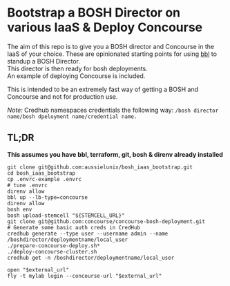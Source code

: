 # Bootstrap a BOSH Director on various IaaS & Deploy Concourse

The aim of this repo is to give you a BOSH director and Concourse in the IaaS of your choice.
These are opinionated starting points for using [bbl](https://github.com/cloudfoundry/bosh-bootloader/) to standup a BOSH Director.  
This director is then ready for bosh deployments.   
An example of deploying Concourse is included.  

This is intended to be an extremely fast way of getting a BOSH and Concourse and not for production use.

*Note:* Credhub namespaces credentials the following way: `/bosh director name/bosh dpeloyment name/credential name.`

## TL;DR

**This assumes you have bbl, terraform, git, bosh & direnv already installed**

```
git clone git@github.com:aussielunix/bosh_iaas_bootstrap.git
cd bosh_iaas_bootstrap
cp .envrc-example .envrc
# tune .envrc
direnv allow
bbl up --lb-type=concourse
direnv allow
bosh env
bosh upload-stemcell "${STEMCELL_URL}"
git clone git@github.com:concourse/concourse-bosh-deployment.git
# Generate some basic auth creds in CredHub
credhub generate --type user --username admin --name /boshdirector/deploymentname/local_user
./prepare-concourse-deploy.sh*
./deploy-concourse-cluster.sh
credhub get -n /boshdirector/deploymentname/local_user

open "$external_url"
fly -t mylab login --concourse-url "$external_url"

```

